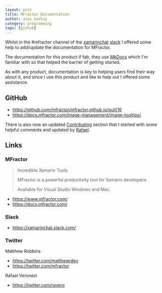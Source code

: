 ```yaml
---
layout: post
title: MFractor Documentation
author: alex_hedley
category: programming
tags: [github]
---
```


Whilst in the #mfractor channel of the [xamarinchat](https://xamarinchat.slack.com/) [slack](https://slack.com/) I offered some help to add/update the documentation for MFractor.

The documentation for this product if fab, they use [MkDocs](https://www.mkdocs.org/) which I'm familiar with so that helped the barrier of getting started.

As with any product, documentation is key to helping users find their way about it, and since I use this product and like to help out I offered some assistance.

## GitHub

- https://github.com/mfractor/mfractor.github.io/pull/16
- https://docs.mfractor.com/image-management/image-tooltips/

There is also now an updated [Contributing](https://docs.mfractor.com/contributing/) section that I started with some helpful comments and updated by [Rafael](https://twitter.com/ravero).

## Links

### MFractor

> Incredible Xamarin Tools
> 
> MFractor is a powerful productivity tool for Xamarin developers.
> 
> Available for Visual Studio Windows and Mac.

- https://www.mfractor.com/
- https://docs.mfractor.com/

### Slack

- https://xamarinchat.slack.com/

### Twitter

Matthew Robbins

- https://twitter.com/matthewrdev
- https://twitter.com/mfractor

Rafael Veronezi

- https://twitter.com/ravero